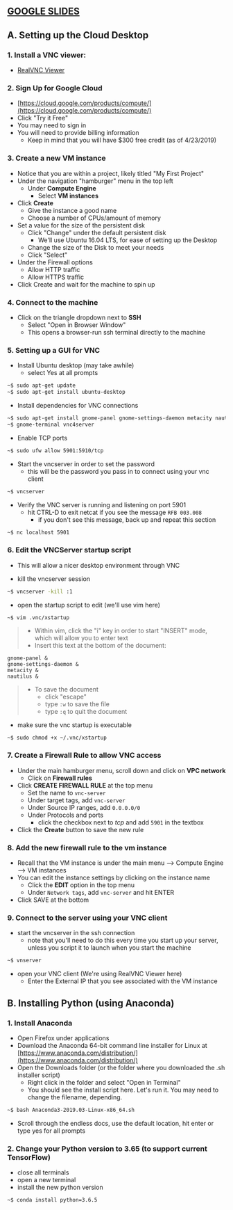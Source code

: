 ## [GOOGLE SLIDES](https://docs.google.com/presentation/d/1rZEN2YBXvk--e-LliGVryP1cPCMPWOoHTbaKHMz3aak/edit?usp=sharing)

## A. Setting up the Cloud Desktop

### 1. Install a VNC viewer:
* [RealVNC Viewer](https://www.realvnc.com/en/connect/download/viewer/)

### 2. Sign Up for Google Cloud
* [https://cloud.google.com/products/compute/](https://cloud.google.com/products/compute/)
* Click "Try it Free"
* You may need to sign in
* You will need to provide billing information
    * Keep in mind that you will have $300 free credit (as of 4/23/2019)


### 3. Create a new VM instance
* Notice that you are within a project, likely titled "My First Project"
* Under the navigation "hamburger" menu in the top left
    * Under **Compute Engine**
        * Select **VM instances**
* Click **Create**
    * Give the instance a good name
    * Choose a number of CPUs/amount of memory
* Set a value for the size of the persistent disk
    * Click "Change" under the default persistent disk
        *  We'll use Ubuntu 16.04 LTS, for ease of setting up the Desktop
    * Change the size of the Disk to meet your needs
    * Click "Select"
* Under the Firewall options
    * Allow HTTP traffic
    * Allow HTTPS traffic
* Click Create and wait for the machine to spin up

### 4. Connect to the machine
* Click on the triangle dropdown next to **SSH**
    * Select "Open in Browser Window"
    * This opens a browser-run ssh terminal directly to the machine


### 5. Setting up a GUI for VNC
* Install Ubuntu desktop (may take awhile)
    * select Yes at all prompts

```bash
~$ sudo apt-get update
~$ sudo apt-get install ubuntu-desktop
```

* Install dependencies for VNC connections

```bash
~$ sudo apt-get install gnome-panel gnome-settings-daemon metacity nautilus 
~$ gnome-terminal vnc4server
```

* Enable TCP ports
```bash
~$ sudo ufw allow 5901:5910/tcp
```

* Start the vncserver in order to set the password
    * this will be the password you pass in to connect using your vnc client

```bash
~$ vncserver
```
* Verify the VNC server is running and listening on port 5901
    * hit CTRL-D to exit netcat if you see the message `RFB 003.008`
        * if you don't see this message, back up and repeat this section

```bash
~$ nc localhost 5901
```

### 6. Edit the VNCServer startup script
* This will allow a nicer desktop environment through VNC

* kill the vncserver session

```bash
~$ vncserver -kill :1
```

* open the startup script to edit (we'll use vim here)

```bash
~$ vim .vnc/xstartup
```

> * Within vim, click the "i" key in order to start "INSERT" mode, which will allow you to enter text
> * Insert this text at the bottom of the document:

```vim
gnome-panel &
gnome-settings-daemon &
metacity &
nautilus &
```

> * To save the document
>   * click "escape"
>   * type `:w` to save the file
>   * type `:q` to quit the document

* make sure the vnc startup is executable

```
~$ sudo chmod +x ~/.vnc/xstartup
```

### 7. Create a Firewall Rule to allow VNC access
* Under the main hamburger menu, scroll down and click on **VPC network**
    * Click on **Firewall rules**
* Click **CREATE FIREWALL RULE** at the top menu
    * Set the name to `vnc-server`
    * Under target tags, add `vnc-server`
    * Under Source IP ranges, add `0.0.0.0/0`
    * Under Protocols and ports
        * click the checkbox next to *tcp* and add `5901` in the textbox
* Click the **Create** button to save the new rule

### 8. Add the new firewall rule to the vm instance
* Recall that the VM instance is under the main menu --> Compute Engine --> VM instances
* You can edit the instance settings by clicking on the instance name
    * Click the **EDIT** option in the top menu
    * Under `Network tags`, add `vnc-server` and hit ENTER
* Click SAVE at the bottom

### 9. Connect to the server using your VNC client
* start the vncserver in the ssh connection
    * note that you'll need to do this every time you start up your server, unless you script it to launch when you start the machine

```bash
~$ vnserver
```

* open your VNC client (We're using RealVNC Viewer here)
    * Enter the External IP that you see associated with the VM instance





## B. Installing Python (using Anaconda)

### 1. Install Anaconda
* Open Firefox under applications
* Download the Anaconda 64-bit command line installer for Linux at [https://www.anaconda.com/distribution/](https://www.anaconda.com/distribution/)
* Open the Downloads folder (or the folder where you downloaded the .sh installer script)
    * Right click in the folder and select "Open in Terminal"
    * You should see the install script here. Let's run it. You may need to change the filename, depending.

```bash
~$ bash Anaconda3-2019.03-Linux-x86_64.sh
```

* Scroll through the endless docs, use the default location, hit enter or type yes for all prompts

### 2. Change your Python version to 3.65 (to support current TensorFlow)
* close all terminals
* open a new terminal
* install the new python version

```bash
~$ conda install python=3.6.5
```
